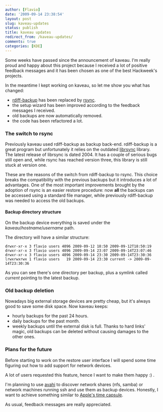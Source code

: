 ```yaml
---
author: [Flavio]
date: '2009-09-14 23:38:54'
layout: post
slug: kaveau-updates
status: publish
title: kaveau updates
redirect_from: /kaveau-updates/
comments: true
categories: [KDE]
---
```


Some weeks have passed since the announcement of kaveau. I'm really proud and
happy about this project because I received a lot of positive feedback
messages and it has been chosen as one of the best Hackweek's projects.

In the meantime I kept working on kaveau, so let me show you what has changed:

  * [rdiff-backup](http://rdiff-backup.nongnu.org/) has been replaced by [rsync](http://www.samba.org/rsync/).
  * the setup wizard has been improved according to the feedback messages I received.
  * old backups are now automatically removed.
  * the code has been refactored a lot.

### The switch to rsync

Previously kaveau used rdiff-backup as backup back-end. rdiff-backup is a
great program but unfortunately it relies on the outdated
[librsync](http://librsync.sourceforge.net/) library. The latest release of
librsync is dated 2004. It has a couple of serious bugs still open and, while
rsync has reached version three, this library is still stuck at version one.

These are the reasons of the switch from rdiff-backup to rsync. This choice
breaks the compatibility with the previous backups but it introduces a lot of
advantages. One of the most important improvements brought by the adoption of
rsync is an easier restore procedure: now **all** the backups can be accessed
using a standard file manager, while previously rdiff-backup was needed to
access the old backups.

#### Backup directory structure

On the backup device everything is saved under the
_kaveau_/_hostname_/_username_ path.

The directory will have a similar structure:

    
    drwxr-xr-x 3 flavio users 4096 2009-09-12 18:50 2009-09-12T18:50:19
    drwxr-xr-x 3 flavio users 4096 2009-09-14 23:07 2009-09-14T23:07:46
    drwxr-xr-x 3 flavio users 4096 2009-09-14 23:30 2009-09-14T23:30:36
    lrwxrwxrwx 1 flavio users   19 2009-09-14 23:30 current -> 2009-09-14T23:30:36

As you can see there's one directory per backup, plus a symlink called
_current_ pointing to the latest backup.

### Old backup deletion

Nowadays big external storage devices are pretty cheap, but it's always good
to save some disk space. Now kaveau keeps:

  * hourly backups for the past 24 hours.
  * daily backups for the past month.
  * weekly backups until the external disk is full.
Thanks to hard links' magic, old backups can be deleted without causing
damages to the other ones.

### Plans for the future

Before starting to work on the restore user interface I will spend some time
figuring out how to add support for network devices.

A lot of users requested this feature, hence I want to make them happy :) .

I'm planning to use [avahi](http://avahi.org/) to discover network shares
(nfs, samba) or network machines running ssh and use them as backup devices.
Honestly, I want to achieve something similar to
[Apple's time capsule](http://www.apple.com/timecapsule/).

As usual, feedback messages are really appreciated.

